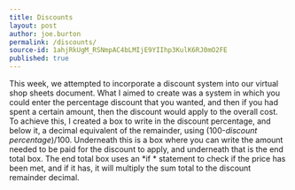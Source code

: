 ```yaml
---
title: Discounts
layout: post
author: joe.burton
permalink: /discounts/
source-id: 1ahjRkUgM_RSNmpAC4bLMIjE9YIIhp3KulK6RJ0mO2FE
published: true
---
```

This week, we attempted to incorporate a discount system into our virtual shop sheets document. What I aimed to create was a system in which you could enter the percentage discount that you wanted, and then if you had spent a certain amount, then the discount would apply to the overall cost. To achieve this, I created a box to write in the discount percentage, and below it, a decimal equivalent of the remainder, using (100-*discount percentage*)/100. Underneath this is a box where you can write the amount needed to be paid for the discount to apply, and underneath that is the end total box. The end total box uses an *if * statement to check if the price has been met, and if it has, it will multiply the sum total to the discount remainder decimal.

